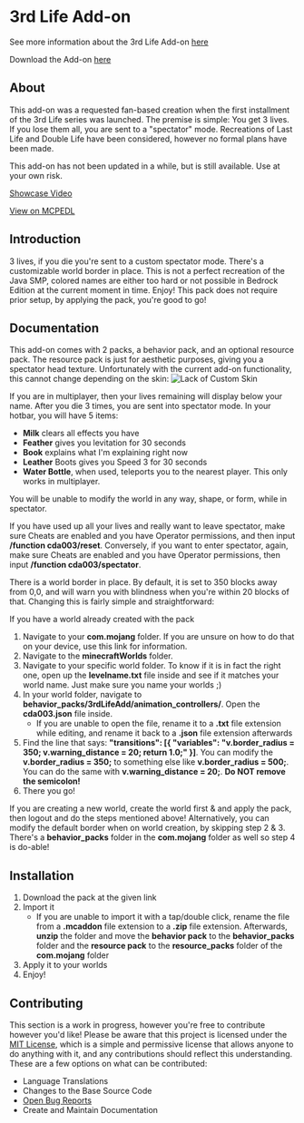 # 3rd Life Add-on
See more information about the 3rd Life Add-on [here](https://cda94581.github.io/downloads/bps.html#_2021-06-10)

Download the Add-on [here](https://github.com/cda94581/3rd-life-add-on/releases)

## About
This add-on was a requested fan-based creation when the first installment of the 3rd Life series was launched. The premise is simple: You get 3 lives. If you lose them all, you are sent to a "spectator" mode. Recreations of Last Life and Double Life have been considered, however no formal plans have been made.

This add-on has not been updated in a while, but is still available. Use at your own risk.

[Showcase Video](https://youtu.be/GYFw8RbT58E)

[View on MCPEDL](https://mcpedl.com/3rd-life-add-on/)

## Introduction
3 lives, if you die you're sent to a custom spectator mode. There's a customizable world border in place. This is not a perfect recreation of the Java SMP, colored names are either too hard or not possible in Bedrock Edition at the current moment in time. Enjoy! This pack does not require prior setup, by applying the pack, you're good to go!

## Documentation
This add-on comes with 2 packs, a behavior pack, and an optional resource pack. The resource pack is just for aesthetic purposes, giving you a spectator head texture. Unfortunately with the current add-on functionality, this cannot change depending on the skin:
![Lack of Custom Skin](https://api.mcpedl.com/storage/submissions/107175/images/3rd-life-addon_2.png)

If you are in multiplayer, then your lives remaining will display below your name. After you die 3 times, you are sent into spectator mode. In your hotbar, you will have 5 items:
- **Milk** clears all effects you have
- **Feather** gives you levitation for 30 seconds
- **Book** explains what I'm explaining right now
- **Leather** Boots gives you Speed 3 for 30 seconds
- **Water Bottle**, when used, teleports you to the nearest player. This only works in multiplayer.

You will be unable to modify the world in any way, shape, or form, while in spectator.

If you have used up all your lives and really want to leave spectator, make sure Cheats are enabled and you have Operator permissions, and then input **/function cda003/reset**. Conversely, if you want to enter spectator, again, make sure Cheats are enabled and you have Operator permissions, then input **/function cda003/spectator**.

There is a world border in place. By default, it is set to 350 blocks away from 0,0, and will warn you with blindness when you're within 20 blocks of that. Changing this is fairly simple and straightforward:

If you have a world already created with the pack
1. Navigate to your **com.mojang** folder. If you are unsure on how to do that on your device, use this link for information.
2. Navigate to the **minecraftWorlds** folder.
3. Navigate to your specific world folder. To know if it is in fact the right one, open up the **levelname.txt** file inside and see if it matches your world name. Just make sure you name your worlds ;)
4. In your world folder, navigate to **behavior\_packs/3rdLifeAdd/animation\_controllers/**. Open the **cda003.json** file inside.
	- If you are unable to open the file, rename it to a **.txt** file extension while editing, and rename it back to a **.json** file extension afterwards
5. Find the line that says: **"transitions": [{ "variables": "v.border\_radius = 350; v.warning\_distance = 20; return 1.0;" }]**. You can modify the **v.border\_radius = 350;** to something else like **v.border\_radius = 500;**. You can do the same with **v.warning\_distance = 20;**. **Do NOT remove the semicolon!**
6. There you go!

If you are creating a new world, create the world first & and apply the pack, then logout and do the steps mentioned above!
Alternatively, you can modify the default border when on world creation, by skipping step 2 & 3. There's a **behavior\_packs** folder in the **com.mojang** folder as well so step 4 is do-able!

## Installation
1. Download the pack at the given link
2. Import it
	- If you are unable to import it with a tap/double click, rename the file from a **.mcaddon** file extension to a **.zip** file extension. Afterwards, **unzip** the folder and move the **behavior pack** to the **behavior\_packs** folder and the **resource pack** to the **resource\_packs** folder of the **com.mojang** folder
3. Apply it to your worlds
4. Enjoy!

## Contributing
This section is a work in progress, however you're free to contribute however you'd like! Please be aware that this project is licensed under the [MIT License](./LICENSE), which is a simple and permissive license that allows anyone to do anything with it, and any contributions should reflect this understanding. These are a few options on what can be contributed:
- Language Translations
- Changes to the Base Source Code
- [Open Bug Reports](https://github.com/cda94581/3rd-life-add-on/issues)
- Create and Maintain Documentation